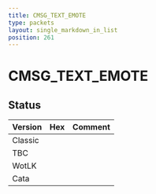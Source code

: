 ```yaml
---
title: CMSG_TEXT_EMOTE
type: packets
layout: single_markdown_in_list
position: 261
---
```


# CMSG_TEXT_EMOTE

## Status

Version | Hex | Comment
---------- | ---------- | ---------- 
Classic |  |  
TBC |  |  
WotLK |  |  
Cata |  |  
